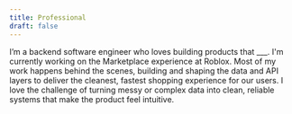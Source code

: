 ```yaml
---
title: Professional
draft: false
---
```


I’m a backend software engineer who loves building products that ___. I'm currently working on the Marketplace experience at Roblox. Most of my work happens behind the scenes, building and shaping the data and API layers to deliver the cleanest, fastest shopping experience for our users. I love the challenge of turning messy or complex data into clean, reliable systems that make the product feel intuitive.

